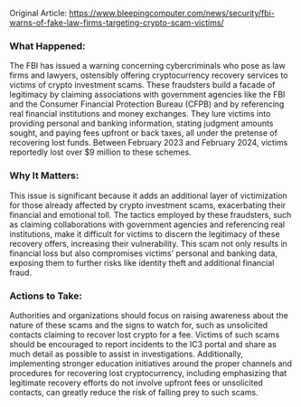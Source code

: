 Original Article: https://www.bleepingcomputer.com/news/security/fbi-warns-of-fake-law-firms-targeting-crypto-scam-victims/

### What Happened:
The FBI has issued a warning concerning cybercriminals who pose as law firms and lawyers, ostensibly offering cryptocurrency recovery services to victims of crypto investment scams. These fraudsters build a facade of legitimacy by claiming associations with government agencies like the FBI and the Consumer Financial Protection Bureau (CFPB) and by referencing real financial institutions and money exchanges. They lure victims into providing personal and banking information, stating judgment amounts sought, and paying fees upfront or back taxes, all under the pretense of recovering lost funds. Between February 2023 and February 2024, victims reportedly lost over $9 million to these schemes.

### Why It Matters:
This issue is significant because it adds an additional layer of victimization for those already affected by crypto investment scams, exacerbating their financial and emotional toll. The tactics employed by these fraudsters, such as claiming collaborations with government agencies and referencing real institutions, make it difficult for victims to discern the legitimacy of these recovery offers, increasing their vulnerability. This scam not only results in financial loss but also compromises victims' personal and banking data, exposing them to further risks like identity theft and additional financial fraud.

### Actions to Take:
Authorities and organizations should focus on raising awareness about the nature of these scams and the signs to watch for, such as unsolicited contacts claiming to recover lost crypto for a fee. Victims of such scams should be encouraged to report incidents to the IC3 portal and share as much detail as possible to assist in investigations. Additionally, implementing stronger education initiatives around the proper channels and procedures for recovering lost cryptocurrency, including emphasizing that legitimate recovery efforts do not involve upfront fees or unsolicited contacts, can greatly reduce the risk of falling prey to such scams.